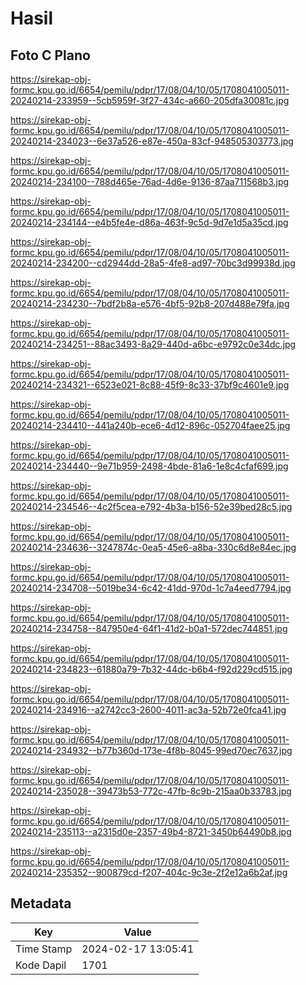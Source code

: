 # Hasil

## Foto C Plano

https://sirekap-obj-formc.kpu.go.id/6654/pemilu/pdpr/17/08/04/10/05/1708041005011-20240214-233959--5cb5959f-3f27-434c-a660-205dfa30081c.jpg

https://sirekap-obj-formc.kpu.go.id/6654/pemilu/pdpr/17/08/04/10/05/1708041005011-20240214-234023--6e37a526-e87e-450a-83cf-948505303773.jpg

https://sirekap-obj-formc.kpu.go.id/6654/pemilu/pdpr/17/08/04/10/05/1708041005011-20240214-234100--788d465e-76ad-4d6e-9136-87aa711568b3.jpg

https://sirekap-obj-formc.kpu.go.id/6654/pemilu/pdpr/17/08/04/10/05/1708041005011-20240214-234144--e4b5fe4e-d86a-463f-9c5d-9d7e1d5a35cd.jpg

https://sirekap-obj-formc.kpu.go.id/6654/pemilu/pdpr/17/08/04/10/05/1708041005011-20240214-234200--cd2944dd-28a5-4fe8-ad97-70bc3d99938d.jpg

https://sirekap-obj-formc.kpu.go.id/6654/pemilu/pdpr/17/08/04/10/05/1708041005011-20240214-234230--7bdf2b8a-e576-4bf5-92b8-207d488e79fa.jpg

https://sirekap-obj-formc.kpu.go.id/6654/pemilu/pdpr/17/08/04/10/05/1708041005011-20240214-234251--88ac3493-8a29-440d-a6bc-e9792c0e34dc.jpg

https://sirekap-obj-formc.kpu.go.id/6654/pemilu/pdpr/17/08/04/10/05/1708041005011-20240214-234321--6523e021-8c88-45f9-8c33-37bf9c4601e9.jpg

https://sirekap-obj-formc.kpu.go.id/6654/pemilu/pdpr/17/08/04/10/05/1708041005011-20240214-234410--441a240b-ece6-4d12-896c-052704faee25.jpg

https://sirekap-obj-formc.kpu.go.id/6654/pemilu/pdpr/17/08/04/10/05/1708041005011-20240214-234440--9e71b959-2498-4bde-81a6-1e8c4cfaf699.jpg

https://sirekap-obj-formc.kpu.go.id/6654/pemilu/pdpr/17/08/04/10/05/1708041005011-20240214-234546--4c2f5cea-e792-4b3a-b156-52e39bed28c5.jpg

https://sirekap-obj-formc.kpu.go.id/6654/pemilu/pdpr/17/08/04/10/05/1708041005011-20240214-234636--3247874c-0ea5-45e6-a8ba-330c6d8e84ec.jpg

https://sirekap-obj-formc.kpu.go.id/6654/pemilu/pdpr/17/08/04/10/05/1708041005011-20240214-234708--5019be34-6c42-41dd-970d-1c7a4eed7794.jpg

https://sirekap-obj-formc.kpu.go.id/6654/pemilu/pdpr/17/08/04/10/05/1708041005011-20240214-234758--847950e4-64f1-41d2-b0a1-572dec744851.jpg

https://sirekap-obj-formc.kpu.go.id/6654/pemilu/pdpr/17/08/04/10/05/1708041005011-20240214-234823--61880a79-7b32-44dc-b6b4-f92d229cd515.jpg

https://sirekap-obj-formc.kpu.go.id/6654/pemilu/pdpr/17/08/04/10/05/1708041005011-20240214-234916--a2742cc3-2600-4011-ac3a-52b72e0fca41.jpg

https://sirekap-obj-formc.kpu.go.id/6654/pemilu/pdpr/17/08/04/10/05/1708041005011-20240214-234932--b77b360d-173e-4f8b-8045-99ed70ec7637.jpg

https://sirekap-obj-formc.kpu.go.id/6654/pemilu/pdpr/17/08/04/10/05/1708041005011-20240214-235028--39473b53-772c-47fb-8c9b-215aa0b33783.jpg

https://sirekap-obj-formc.kpu.go.id/6654/pemilu/pdpr/17/08/04/10/05/1708041005011-20240214-235113--a2315d0e-2357-49b4-8721-3450b64490b8.jpg

https://sirekap-obj-formc.kpu.go.id/6654/pemilu/pdpr/17/08/04/10/05/1708041005011-20240214-235352--900879cd-f207-404c-9c3e-2f2e12a6b2af.jpg


## Metadata

| Key        | Value               |
| ---------- | ------------------- |
| Time Stamp | 2024-02-17 13:05:41 |
| Kode Dapil | 1701                |



